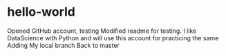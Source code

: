 # hello-world
Opened GitHub account, testing
Modified readme for testing. 
I like DataScience with Python and will use this account for 
practicing the same
Adding My local branch
Back to master

